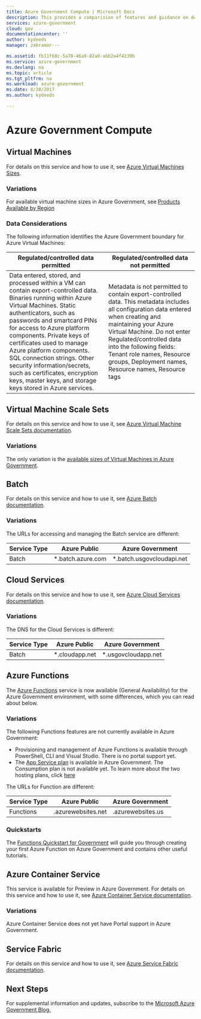 ```yaml
---
title: Azure Government Compute | Microsoft Docs
description: This provides a comparision of features and guidance on developing applications for Azure Government
services: azure-government
cloud: gov
documentationcenter: ''
author: kydeeds
manager: zakramer---

ms.assetid: fb11f60c-5a70-46a9-82a0-abb2a4f4239b
ms.service: azure-government
ms.devlang: na
ms.topic: article
ms.tgt_pltfrm: na
ms.workload: azure-government
ms.date: 8/30/2017
ms.author: kydeeds

---
```

# Azure Government Compute
## Virtual Machines
For details on this service and how to use it, see [Azure Virtual Machines Sizes](../virtual-machines/windows/sizes.md?toc=%2fazure%2fvirtual-machines%2fwindows%2ftoc.json).

### Variations
For available virtual machine sizes in Azure Government, see <a href="https://azure.microsoft.com/regions/services/">Products Available by Region</a>

### Data Considerations
The following information identifies the Azure Government boundary for Azure Virtual Machines:

| Regulated/controlled data permitted | Regulated/controlled data not permitted |
| --- | --- |
| Data entered, stored, and processed within a VM can contain export-controlled data. Binaries running within Azure Virtual Machines. Static authenticators, such as passwords and smartcard PINs for access to Azure platform components. Private keys of certificates used to manage Azure platform components. SQL connection strings.  Other security information/secrets, such as certificates, encryption keys, master keys, and storage keys stored in Azure services. |Metadata is not permitted to contain export-controlled data. This metadata includes all configuration data entered when creating and maintaining your Azure Virtual Machine.  Do not enter Regulated/controlled data into the following fields:  Tenant role names, Resource groups, Deployment names, Resource names, Resource tags |

## Virtual Machine Scale Sets 
For details on this service and how to use it, see [Azure Virtual Machine Scale Sets documentation](../virtual-machine-scale-sets/virtual-machine-scale-sets-overview.md). 

### Variations
The only variation is the [available sizes of Virtual Machines in Azure Government](https://azure.microsoft.com/regions/services/). 

## Batch 
For details on this service and how to use it, see [Azure Batch documentation](../batch/batch-technical-overview.md).

### Variations
The URLs for accessing and managing the Batch service are different:

| Service Type | Azure Public | Azure Government |
| --- | --- | --- |
| Batch | *.batch.azure.com | *.batch.usgovcloudapi.net |

## Cloud Services
For details on this service and how to use it, see [Azure Cloud Services documentation](../cloud-services/cloud-services-choose-me.md).

### Variations
The DNS for the Cloud Services is different: 

| Service Type | Azure Public | Azure Government |
| --- | --- | --- |
| Batch | *.cloudapp.net | *.usgovcloudapp.net |

## Azure Functions
The [Azure Functions](https://docs.microsoft.com/azure/azure-functions/) service is now available (General Availability) for the Azure Government environment, with some differences, which you can read about below. 

### Variations
The following Functions features are not currently available in Azure Government:

- Provisioning and management of Azure Functions is available through PowerShell, CLI and Visual Studio. There is no portal support yet.
- The [App Service plan](../azure-functions/functions-scale.md#app-service-plan) is available in Azure Government. The Consumption plan is not available yet. To learn more about the two hosting plans, click [here](../azure-functions/functions-scale.md)

The URLs for Function are different:

| Service Type | Azure Public | Azure Government |
| --- | --- | --- |
| Functions | .azurewebsites.net | .azurewebsites.us|	
	
### Quickstarts
The [Functions Quickstart for Government](documentation-government-functions.md) will guide you through creating your first Azure Function on Azure Government and contains other useful tutorials. 

## Azure Container Service
This service is available for Preview in Azure Government. 
For details on this service and how to use it, see [Azure Container Service documentation](../container-service/index.yml). 

### Variations
Azure Container Service does not yet have Portal support in Azure Government. 

## Service Fabric
For details on this service and how to use it, see [Azure Service Fabric documentation](../service-fabric/service-fabric-overview.md).

## Next Steps
For supplemental information and updates, subscribe to the
<a href="https://blogs.msdn.microsoft.com/azuregov/">Microsoft Azure Government Blog. </a>

